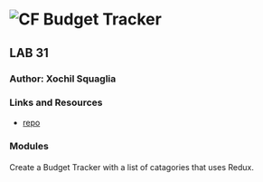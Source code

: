 ![CF](http://i.imgur.com/7v5ASc8.png) Budget Tracker
==============================================

## LAB 31


### Author: Xochil Squaglia

### Links and Resources
* [repo](https://github.com/xochil73/budget_tracker)


### Modules


#### 

Create a Budget Tracker with a list of catagories that uses Redux.  